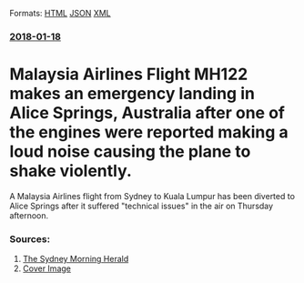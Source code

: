 
Formats: [HTML](/news/2018/01/18/malaysia-airlines-flight-mh122-makes-an-emergency-landing-in-alice-springs-australia-after-one-of-the-engines-were-reported-making-a-loud-n.html)  [JSON](/news/2018/01/18/malaysia-airlines-flight-mh122-makes-an-emergency-landing-in-alice-springs-australia-after-one-of-the-engines-were-reported-making-a-loud-n.json)  [XML](/news/2018/01/18/malaysia-airlines-flight-mh122-makes-an-emergency-landing-in-alice-springs-australia-after-one-of-the-engines-were-reported-making-a-loud-n.xml)  

### [2018-01-18](/news/2018/01/18/index.md)

# Malaysia Airlines Flight MH122 makes an emergency landing in Alice Springs, Australia after one of the engines were reported making a loud noise causing the plane to shake violently. 

A Malaysia Airlines flight from Sydney to Kuala Lumpur has been diverted to Alice Springs after it suffered &#034;technical issues&#034; in the air on Thursday afternoon.


### Sources:

1. [The Sydney Morning Herald](http://www.smh.com.au/national/malaysia-airlines-flight-mh122-lands-in-alice-springs-after-engine-noise-shaking-20180118-h0knt2.html)
1. [Cover Image](http://www.smh.com.au/content/dam/images/h/0/k/n/x/1/image.related.articleLeadwide.620x349.h0knt2.png/1516284992193.jpg)
